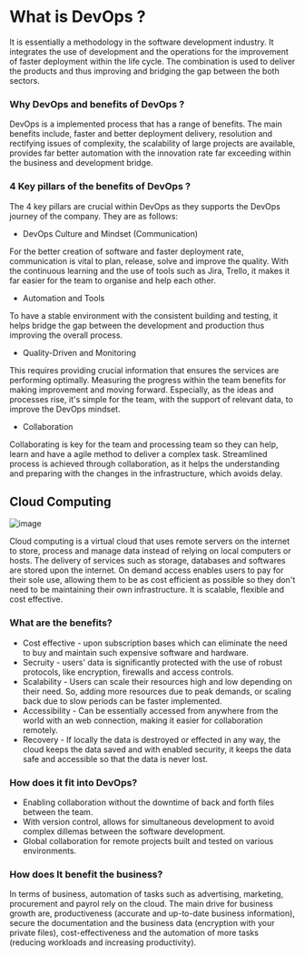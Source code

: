 <h1>What is DevOps ? </h1>

It is essentially a methodology in the software development industry.
It integrates the use of development and the operations for the improvement 
of faster deployment within the life cycle. The combination is used to deliver
the products and thus improving and bridging the gap between the both sectors.

<h3>Why DevOps and benefits of DevOps ? </h3>

DevOps is a implemented process that has a range of benefits. The main benefits include,
faster and better deployment delivery, resolution and rectifying issues of complexity, 
the scalability of large projects are available, provides far better automation with the innovation
rate far exceeding within the business and development bridge.


<h3>4 Key pillars of the benefits of DevOps ?</h3>

The 4 key pillars are crucial within DevOps as they supports the DevOps journey of the company.
They are as follows:

 - DevOps Culture and Mindset (Communication)

For the better creation of software and faster deployment rate, communication is vital to plan, release, solve 
and improve the quality. With the continuous learning and the use of tools such as Jira, Trello, it makes it far easier
for the team to organise and help each other.

 - Automation and Tools

To have a stable environment with the consistent building and testing, it helps bridge the gap between the development and 
production thus improving the overall process. 

 - Quality-Driven and Monitoring

This requires providing crucial information that ensures the services are performing optimally.
Measuring the progress within the team benefits for making improvement and moving forward. Especially, 
as the ideas and processes rise, it's simple for the team, with the support of relevant data, to improve
the DevOps mindset.

 - Collaboration

Collaborating is key for the team and processing team so they can help, learn and have a agile method to deliver a complex task.
Streamlined process is achieved through collaboration, as it helps the understanding and preparing with 
the changes in the infrastructure, which avoids delay. 

<h2>Cloud Computing</h2>

![image](https://user-images.githubusercontent.com/126012715/232338857-d3d7a56d-fd19-488c-9e1b-d5508357ce06.png)

Cloud computing is a virtual cloud that uses remote servers on the internet to store, process and manage data instead of relying on local computers or hosts. The delivery of services such as storage, databases and softwares are stored upon the internet. On demand access enables users to pay for their sole use, allowing them to be as cost efficient as possible so they don't need to be maintaining their own infrastructure. It is scalable, flexible and cost effective.

<h3>What are the benefits?</h3>

- Cost effective - upon subscription bases which can eliminate the need to buy and maintain such expensive software and hardware.
- Secruity - users' data is significantly protected with the use of robust protocols, like encryption, firewalls and access controls.
- Scalability - Users can scale their resources high and low depending on their need. So, adding more resources due to peak demands, or scaling back due to slow periods can be faster implemented.
- Accessibility - Can be essentially accessed from anywhere from the world with an web connection, making it easier for collaboration remotely.
- Recovery - If locally the data is destroyed or effected in any way, the cloud keeps the data saved and with enabled security, it keeps the data safe and accessible so that the data is never lost.
 
<h3>How does it fit into DevOps?</h3>

- Enabling collaboration without the downtime of back and forth files between the team.
- With version control, allows for simultaneous development to avoid complex dillemas between the software development.
- Global collaboration for remote projects built and tested on various environments.
 
<h3>How does It benefit the business?</h3>

In terms of business, automation of tasks such as advertising, marketing, procurement and payrol rely on the cloud. The main drive for business growth are, productiveness (accurate and up-to-date business information), secure the documentation and the business data (encryption with your private files), cost-effectiveness and the automation of more tasks (reducing workloads and increasing productivity).
